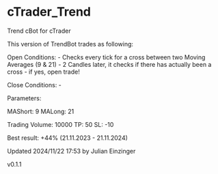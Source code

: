 # cTrader_Trend
Trend cBot for cTrader

This version of TrendBot trades as following:

Open Conditions:
	- Checks every tick for a cross between two Moving Averages (9 & 21)
	- 2 Candles later, it checks if there has actually been a cross - if yes, open trade!

Close Conditions:
	- 


Parameters:

MAShort: 9
MALong: 21

Trading Volume: 10000
TP: 50 
SL: -10 

Best result: +44% (21.11.2023 - 21.11.2024)

Updated 2024/11/22 17:53
by Julian Einzinger

v0.1.1